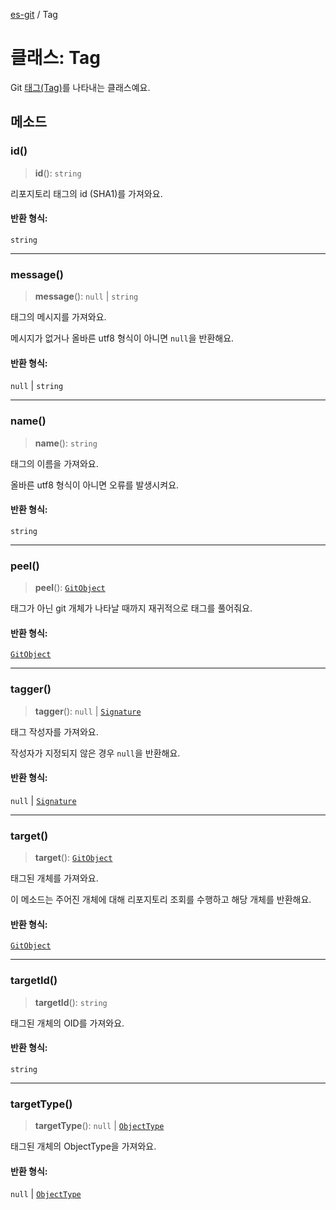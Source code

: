[es-git](../globals.md) / Tag

# 클래스: Tag

Git [태그(Tag)][1]를 나타내는 클래스예요.

[1]: https://git-scm.com/book/ko/v2/Git%ec%9d%98-%ea%b8%b0%ec%b4%88-%ed%83%9c%ea%b7%b8

## 메소드

### id()

> **id**(): `string`

리포지토리 태그의 id (SHA1)를 가져와요.

#### 반환 형식:

`string`

***

### message()

> **message**(): `null` \| `string`

태그의 메시지를 가져와요.

메시지가 없거나 올바른 utf8 형식이 아니면 `null`을 반환해요.

#### 반환 형식:

`null` \| `string`

***

### name()

> **name**(): `string`

태그의 이름을 가져와요.

올바른 utf8 형식이 아니면 오류를 발생시켜요.

#### 반환 형식:

`string`

***

### peel()

> **peel**(): [`GitObject`](GitObject.md)

태그가 아닌 git 개체가 나타날 때까지 재귀적으로 태그를 풀어줘요.

#### 반환 형식:

[`GitObject`](GitObject.md)

***

### tagger()

> **tagger**(): `null` \| [`Signature`](../interfaces/Signature.md)

태그 작성자를 가져와요.

작성자가 지정되지 않은 경우 `null`을 반환해요.

#### 반환 형식:

`null` \| [`Signature`](../interfaces/Signature.md)

***

### target()

> **target**(): [`GitObject`](GitObject.md)

태그된 개체를 가져와요.

이 메소드는 주어진 개체에 대해 리포지토리 조회를 수행하고 해당 개체를 반환해요.

#### 반환 형식:

[`GitObject`](GitObject.md)

***

### targetId()

> **targetId**(): `string`

태그된 개체의 OID를 가져와요.

#### 반환 형식:

`string`

***

### targetType()

> **targetType**(): `null` \| [`ObjectType`](../enumerations/ObjectType.md)

태그된 개체의 ObjectType을 가져와요.

#### 반환 형식:

`null` \| [`ObjectType`](../enumerations/ObjectType.md)
